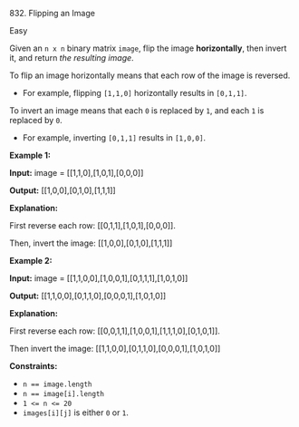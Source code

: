 832\. Flipping an Image

Easy

Given an `n x n` binary matrix `image`, flip the image **horizontally**, then invert it, and return _the resulting image_.

To flip an image horizontally means that each row of the image is reversed.

*   For example, flipping `[1,1,0]` horizontally results in `[0,1,1]`.

To invert an image means that each `0` is replaced by `1`, and each `1` is replaced by `0`.

*   For example, inverting `[0,1,1]` results in `[1,0,0]`.

**Example 1:**

**Input:** image = [[1,1,0],[1,0,1],[0,0,0]]

**Output:** [[1,0,0],[0,1,0],[1,1,1]]

**Explanation:**

First reverse each row: [[0,1,1],[1,0,1],[0,0,0]].

Then, invert the image: [[1,0,0],[0,1,0],[1,1,1]] 

**Example 2:**

**Input:** image = [[1,1,0,0],[1,0,0,1],[0,1,1,1],[1,0,1,0]]

**Output:** [[1,1,0,0],[0,1,1,0],[0,0,0,1],[1,0,1,0]]

**Explanation:**

First reverse each row: [[0,0,1,1],[1,0,0,1],[1,1,1,0],[0,1,0,1]].

Then invert the image: [[1,1,0,0],[0,1,1,0],[0,0,0,1],[1,0,1,0]] 

**Constraints:**

*   `n == image.length`
*   `n == image[i].length`
*   `1 <= n <= 20`
*   `images[i][j]` is either `0` or `1`.
